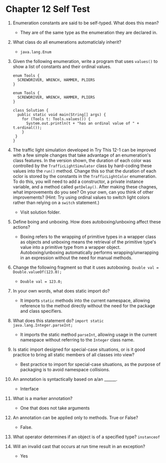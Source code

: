 # Chapter 12 Self Test

1. Enumeration constants are said to be self-typed. What does this mean?
   - They are of the same type as the enumeration they are declared in.
  
2. What class do all enumerations automaticlaly inherit?
   - `java.lang.Enum`
  
3. Given the following enumeration, write a program that uses `values()` to show a list of constants and their ordinal values.
   ```
   enum Tools {
     SCREWDRIVER, WRENCH, HAMMER, PLIERS
   }
   ```
   ```
   enum Tools {
     SCREWDRIVER, WRENCH, HAMMER, PLIERS
   }

   class Solution {
     public static void main(String[] args) {
       for (Tools t: Tools.values()) {
         System.out.println(t + "has an ordinal value of " + t.ordinal());
       }
    }
   }

   ```
  
4. The traffic light simulation developed in Try This 12-1 can be improved with a few simple changes that take advantage of an enumeration's class features. In the version shown, the duration of each color was controlled by the `TrafficLightSimulator` class by hard-coding these values into the `run()` method. Change this so that the duration of each oclor is stored by the constants in the `TrafficLightColor` enumeration. To do this, you will need to add a constructor, a private instance variable, and a method called `getDelay()`. After making these chagnes, what improvements do you see? On your own, can you think of other improvements? (Hint: Try using ordinal values to switch light colors rather than relying on a `switch` statement.)
   - Visit solution folder.
  
5. Define boing and unboxing. How does autoboxing/unboxing affect these actions?
   - Boxing refers to the wrapping of primitive types in a wrapper class as objects and unboxing means the retrieval of the primitive type's value into a primitive type from a wrapper object. Autoboxing/unboxing automatically performs wrapping/unwrapping in an expression without the need for manual methods.
  
6. Change the following fragment so that it uses autoboxing.
   `Double val = Double.valueOf(123.0);`
   - `Double val = 123.0;`
  
7. In your own words, what does static import do?
   - It imports `static` methods into the current namespace, allowing reference to the method directly without the need for the package and class specifiers.
  
8. What does this statement do?
   `import static java.lang.Integer.parseInt;`
   - It imports the static method `parseInt`, allowing usage in the current namespace without referring to the `Integer` class name.
  
9. Is static import designed for special-case situations, or is it good practice to bring all static members of all classes into view?
   - Best practice to import for special-case situations, as the purpose of packaging is to avoid namespace collisions.
  
10. An annotation is syntactically based on a/an ______.
    - Interface
   
11. What is a marker annotation?
    - One that does not take arguments

12. An annotation can be applied only to methods. True or False?
    - False.
   
13. What operator determines if an object is of a specified type?
    `instanceof`

14. Will an invalid cast that occurs at run time result in an exception?
    - Yes
